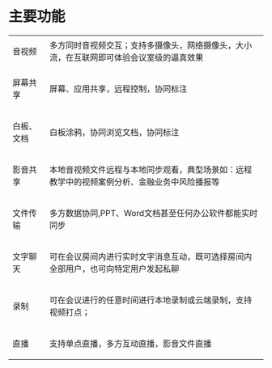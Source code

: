 # 主要功能

<table border=0 cellpadding=0 cellspacing=0 style='border-collapse:collapse;table-layout:fixed;'>
    <tbody>
    <tr>
        <td> <p>音视频</p> </td>
        <td>多方同时音视频交互；支持多摄像头，网络摄像头，大小流，在互联网即可体验会议室级的逼真效果</td>
    </tr>
    <tr>
        <td> 
            <p>屏幕共享</p>
        </td>
        <td>
            <p>屏幕、应用共享，远程控制，协同标注</p>
        </td>
    </tr>
    <tr>
        <td><p>白板、文档</p>
         </td>
        <td>
            白板涂鸦，协同浏览文档，协同标注
        </td>
    </tr>
    <tr>
        <td><p>影音共享</p></td>
        <td>
            <p>本地音视频文件远程与本地同步观看，典型场景如：远程教学中的视频案例分析、金融业务中风险播报等</p>
        </td>
    </tr>
    <tr>
        <td><p>文件传输</p>
        </td>
        <td>多方数据协同,PPT、Word文档甚至任何办公软件都能实时同步
        </td>
    </tr>
    <tr>
        <td><p>文字聊天</p></td>
        <td>
            可在会议房间内进行实时文字消息互动，既可选择房间内全部用户，也可向特定用户发起私聊
        </td>
    </tr>
    <tr>
        <td>
            <p>录制</p>
        </td>
        <td>
                <p>可在会议进行的任意时间进行本地录制或云端录制，支持视频打点；</p>
        </td>
    </tr>
    <tr>
        <td><p>直播</p></td>
        <td>支持单点直播，多方互动直播，影音文件直播</td>
    </tr>
    </tbody>
</table>